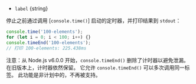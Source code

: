 <!-- YAML
added: v0.1.104
changes:
  - version: v6.0.0
    pr-url: https://github.com/nodejs/node/pull/5901
    description: This method no longer supports multiple calls that don’t map
                 to individual `console.time()` calls; see below for details.
-->
* `label` {string}

停止之前通过调用 [`console.time()`] 启动的定时器，并打印结果到 `stdout`：

```js
console.time('100-elements');
for (let i = 0; i < 100; i++) {}
console.timeEnd('100-elements');
// 打印 100-elements: 225.438ms
```

注意：从 Node.js v6.0.0 开始，`console.timeEnd()` 删除了计时器以避免泄漏。
在旧版本上，计时器依然保留。
它允许 `console.timeEnd()` 可以多次调用同一标签。
此功能是非计划中的，不再被支持。

